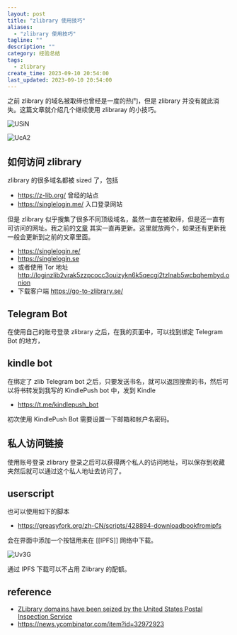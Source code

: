 ```yaml
---
layout: post
title: "zlibrary 使用技巧"
aliases:
  - "zlibrary 使用技巧"
tagline: ""
description: ""
category: 经验总结
tags:
  - zlibrary
create_time: 2023-09-10 20:54:00
last_updated: 2023-09-10 20:54:00
---
```


之前 zlibrary 的域名被取缔也曾经是一度的热门，但是 zlibrary 并没有就此消失。这篇文章就介绍几个继续使用 zlibraray 的小技巧。

![USiN](https://photo.einverne.info/images/2023/09/10/USiN.png)

![UcA2](https://photo.einverne.info/images/2023/09/10/UcA2.png)

## 如何访问 zlibrary

zlibrary 的很多域名都被 sized 了，包括

- https://z-lib.org/ 曾经的站点
- https://singlelogin.me/ 入口登录网站

但是 zlibrary 似乎搜集了很多不同顶级域名，虽然一直在被取缔，但是还一直有可访问的网址。我之前的[文章](/post/2018/02/free-online-books.html) 其实一直再更新。这里就放两个，如果还有更新我一般会更新到之前的文章里面。

- https://singlelogin.re/
- https://singlelogin.se
- 或者使用 Tor 地址
  http://loginzlib2vrak5zzpcocc3ouizykn6k5qecgj2tzlnab5wcbqhembyd.onion
- 下载客户端 https://go-to-zlibrary.se/

## Telegram Bot

在使用自己的账号登录 zlibrary 之后，在我的页面中，可以找到绑定 Telegram Bot 的地方，

## kindle bot

在绑定了 zlib Telegram bot 之后，只要发送书名，就可以返回搜索的书，然后可以将书转发到我写的 KindlePush bot 中，发到 Kindle

- <https://t.me/kindlepush_bot>

初次使用 KindlePush Bot 需要设置一下邮箱和帐户名密码。

## 私人访问链接

使用账号登录 zlibrary 登录之后可以获得两个私人的访问地址，可以保存到收藏夹然后就可以通过这个私人地址去访问了。

## userscript

也可以使用如下的脚本

- https://greasyfork.org/zh-CN/scripts/428894-downloadbookfromipfs

会在界面中添加一个按钮用来在 [[IPFS]] 网络中下载。

![Uv3G](https://photo.einverne.info/images/2023/09/10/Uv3G.png)

通过 IPFS 下载可以不占用 Zlibrary 的配额。

## reference

- [ZLibrary domains have been seized by the United States Postal Inspection Service](https://news.ycombinator.com/item?id=33460970)
- <https://news.ycombinator.com/item?id=32972923>
